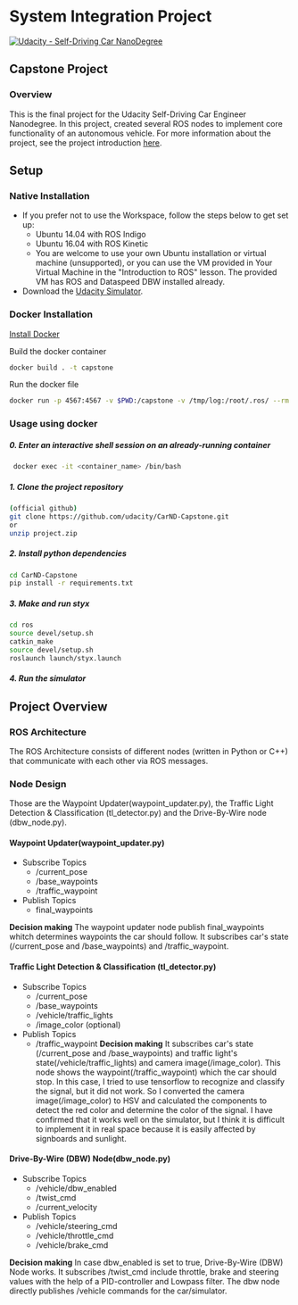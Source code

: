 # System Integration Project
[![Udacity - Self-Driving Car NanoDegree](https://s3.amazonaws.com/udacity-sdc/github/shield-carnd.svg)](http://www.udacity.com/drive)
## Capstone Project
### Overview
This is the final project for the Udacity Self-Driving Car Engineer Nanodegree.  In this project, created several ROS nodes to implement core functionality of an autonomous vehicle.  For more information about the project, see the project introduction [here](https://classroom.udacity.com/nanodegrees/nd013/parts/b9040951-b43f-4dd3-8b16-76e7b52f4d9d/modules/85ece059-1351-4599-bb2c-0095d6534c8c/lessons/01cf7801-7665-4dc5-a800-2a9cca06b38b/concepts/addf15cf-d10e-4414-98dd-870d7368a542).


## Setup
### Native Installation
* If you prefer not to use the Workspace, follow the steps below to get set up:
  * Ubuntu 14.04 with ROS Indigo
  * Ubuntu 16.04 with ROS Kinetic
  * You are welcome to use your own Ubuntu installation or virtual machine (unsupported), or you can use the VM provided in Your Virtual Machine in the "Introduction to ROS" lesson. The provided VM has ROS and Dataspeed DBW installed already.
* Download the [Udacity Simulator](https://github.com/udacity/CarND-Capstone/releases).

### Docker Installation
[Install Docker](https://docs.docker.com/engine/install/)

Build the docker container
```bash
docker build . -t capstone
```

Run the docker file
```bash
docker run -p 4567:4567 -v $PWD:/capstone -v /tmp/log:/root/.ros/ --rm -it capstone
```

### Usage using docker 

##### 0. Enter an interactive shell session on an already-running container
```bash
 docker exec -it <container_name> /bin/bash
```

##### 1. Clone the project repository
```bash
(official github)
git clone https://github.com/udacity/CarND-Capstone.git
or
unzip project.zip
```

##### 2. Install python dependencies
```bash
cd CarND-Capstone
pip install -r requirements.txt
```

##### 3. Make and run styx
```bash
cd ros
source devel/setup.sh
catkin_make
source devel/setup.sh
roslaunch launch/styx.launch
```

##### 4. Run the simulator

## Project Overview
### ROS Architecture
The ROS Architecture consists of different nodes (written in Python or C++) that communicate with each other via ROS messages.

### Node Design
Those are the Waypoint Updater(waypoint_updater.py), the Traffic Light Detection & Classification (tl_detector.py) and the Drive-By-Wire node (dbw_node.py). 
#### Waypoint Updater(waypoint_updater.py)
 * Subscribe Topics
   * /current_pose
   * /base_waypoints
   * /traffic_waypoint
 * Publish Topics
   * final_waypoints

**Decision making**
The waypoint updater node publish final_waypoints whitch determines waypoints the car should follow. It subscribes car's state (/current_pose and /base_waypoints) and /traffic_waypoint.

#### Traffic Light Detection & Classification (tl_detector.py)
 * Subscribe Topics
   * /current_pose
   * /base_waypoints
   * /vehicle/traffic_lights
   * /image_color (optional)
 * Publish Topics
   * /traffic_waypoint
**Decision making**
It subscribes car's state (/current_pose and /base_waypoints) and traffic light's state(/vehicle/traffic_lights) and camera image(/image_color). This node shows the waypoint(/traffic_waypoint) which the car should stop.
In this case, I tried to use tensorflow to recognize and classify the signal, but it did not work.
So I converted the camera image(/image_color) to HSV and calculated the components to detect the red color and determine the color of the signal. I have confirmed that it works well on the simulator, but I think it is difficult to implement it in real space because it is easily affected by signboards and sunlight.

#### Drive-By-Wire (DBW) Node(dbw_node.py)
 * Subscribe Topics
   * /vehicle/dbw_enabled
   * /twist_cmd
   * /current_velocity
 * Publish Topics
   * /vehicle/steering_cmd
   * /vehicle/throttle_cmd
   * /vehicle/brake_cmd
  
**Decision making**
In case dbw_enabled is set to true, Drive-By-Wire (DBW) Node works. It subscribes /twist_cmd include throttle, brake and steering values with the help of a PID-controller and Lowpass filter. The dbw node directly publishes /vehicle commands for the car/simulator.


